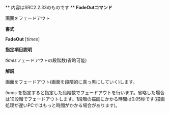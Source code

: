 ** 内容はSRC2.2.33のものです **
**FadeOutコマンド**

画面をフェードアウト

**書式**

**FadeOut** [*times*]

**指定項目説明**

*times*フェードアウトの段階数(省略可能)

**解説**

画面をフェードアウト(画面を段階的に真っ黒にしていく)します。

*times* を指定すると指定した段階数でフェードアウトを行います。省略した場合は10段階でフェードアウトします。1段階の描画にかかる時間は0.05秒です(描画処理が遅いPCではもっと時間がかかる場合があります)。
